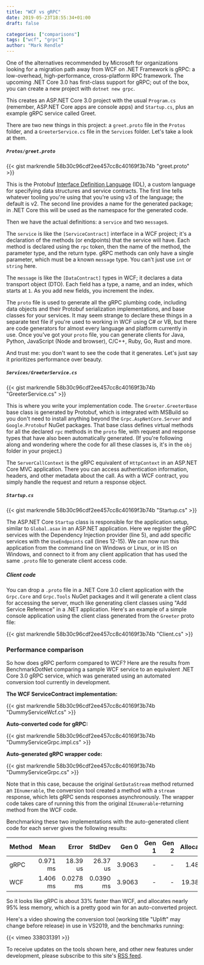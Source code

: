 ```yaml
---
title: "WCF vs gRPC"
date: 2019-05-23T18:55:34+01:00
draft: false

categories: ["comparisons"]
tags: ["wcf", "grpc"]
author: "Mark Rendle"
---
```


One of the alternatives recommended by Microsoft for organizations looking for a migration path away from WCF
on .NET Framework is gRPC: a low-overhead, high-performance, cross-platform RPC framework. The upcoming .NET Core 3.0
has first-class support for gRPC; out of the box, you can create a new project with `dotnet new grpc`.

This creates an ASP.NET Core 3.0 project with the usual `Program.cs` (remember, ASP.NET Core apps are console apps)
and `Startup.cs`, plus an example gRPC service called Greet.

There are two new things in this project: a `greet.proto` file in the `Protos` folder, and a `GreeterService.cs` file
in the `Services` folder. Let's take a look at them.


##### `Protos/greet.proto`

{{< gist markrendle 58b30c96cdf2ee457cc8c40169f3b74b "greet.proto" >}}

This is the Protobuf [Interface Definition Language](https://developers.google.com/protocol-buffers/docs/proto3) (IDL),
a custom language for specifying data structures and service contracts. The first line tells whatever tooling you're
using that you're using v3 of the language; the default is v2. The second line provides a name for the generated package;
in .NET Core this will be used as the namespace for the generated code.

Then we have the actual definitions: a `service` and two `message`s.

The `service` is like the `[ServiceContract]` interface in a WCF project; it's a declaration of the methods (or endpoints) that the
service will have. Each method is declared using the `rpc` token, then the name of the method, the parameter type, and the return type.
gRPC methods can only have a single parameter, which must be a known `message` type. You can't just use `int` or `string` here.

The `message` is like the `[DataContract]` types in WCF; it declares a data transport object (DTO). Each field has a type, a name,
and an index, which starts at `1`. As you add new fields, you increment the index.

The `proto` file is used to generate all the gRPC plumbing code, including data objects and their Protobuf serialization
implementations, and base classes for your services. It may seem strange to declare these things in a separate text file if
you're used to working in WCF using C# or VB, but there are code generators for almost every language and platform currently
in use. Once you've got your `proto` file, you can generate clients for Java, Python, JavaScript (Node and browser), C/C++, Ruby,
Go, Rust and more.

And trust me: you don't want to see the code that it generates. Let's just say it prioritizes performance over beauty.

##### `Services/GreeterService.cs`

{{< gist markrendle 58b30c96cdf2ee457cc8c40169f3b74b "GreeterService.cs" >}}

This is where you write your implementation code. The `Greeter.GreeterBase` base class is generated by Protobuf, which is
integrated with MSBuild so you don't need to install anything beyond the `Grpc.AspNetCore.Server` and `Google.Protobuf`
NuGet packages. That base class defines virtual methods for all the declared `rpc` methods in the `proto` file, with request
and response types that have also been automatically generated. (If you're following along and wondering where the code for
all these classes is, it's in the `obj` folder in your project.)

The `ServerCallContext` is the gRPC equivalent of `HttpContext` in an ASP.NET Core MVC application. There you can access
authentication information, headers, and other metadata about the call. As with a WCF contract, you simply handle the request
and return a response object.

##### `Startup.cs`

{{< gist markrendle 58b30c96cdf2ee457cc8c40169f3b74b "Startup.cs" >}}

The ASP.NET Core `Startup` class is responsible for the application setup, similar to `Global.asax` in an ASP.NET application.
Here we register the gRPC services with the Dependency Injection provider (line 5), and add specific services with the
`UseEndpoints` call (lines 12-15). We can now run this application from the command line on Windows or Linux, or in IIS
on Windows, and connect to it from any client application that has used the same `.proto` file to generate client access
code.

##### Client code

You can drop a `.proto` file in a .NET Core 3.0 client application with the `Grpc.Core` and `Grpc.Tools` NuGet packages
and it will generate a client class for accessing the server, much like generating client classes using "Add Service Reference"
in a .NET application. Here's an example of a simple console application using the client class generated from the `Greeter`
proto file:

{{< gist markrendle 58b30c96cdf2ee457cc8c40169f3b74b "Client.cs" >}}

### Performance comparison

So how does gRPC perform compared to WCF? Here are the results from BenchmarkDotNet comparing a sample WCF service to an
equivalent .NET Core 3.0 gRPC service, which was generated using an automated conversion tool currently in development.

**The WCF ServiceContract implementation:**

{{< gist markrendle 58b30c96cdf2ee457cc8c40169f3b74b "DummyServiceWcf.cs" >}}

**Auto-converted code for gRPC:**

{{< gist markrendle 58b30c96cdf2ee457cc8c40169f3b74b "DummyServiceGrpc.impl.cs" >}}

**Auto-generated gRPC wrapper code:**

{{< gist markrendle 58b30c96cdf2ee457cc8c40169f3b74b "DummyServiceGrpc.cs" >}}

Note that in this case, because the original `GetDataStream` method returned an `IEnumerable`, the conversion tool
created a method with a `stream` response, which lets gRPC sends responses asynchronously. The wrapper code takes care
of running this from the original `IEnumerable`-returning method from the WCF code.

Benchmarking these two implementations with the auto-generated client code for each server gives the following results:

| Method |     Mean |     Error |    StdDev |  Gen 0 | Gen 1 | Gen 2 | Allocated |
|------- |---------:|----------:|----------:|-------:|------:|------:|----------:|
|   gRPC | 0.971 ms |  18.39 us |  26.37 us | 3.9063 |     - |     - |   1.48 KB |
|    WCF | 1.406 ms | 0.0278 ms | 0.0390 ms | 3.9063 |     - |     - |  19.38 KB |

So it looks like gRPC is about 33% faster than WCF, and allocates nearly 95% less memory, which is a pretty good win
for an auto-converted project.

Here's a video showing the conversion tool (working title "Uplift" may change before release) in use in VS2019, and the
benchmarks running:

{{< vimeo 338031391 >}}

To receive updates on the tools shown here, and other new features under development,
please subscribe to this site's [RSS feed](https://unwcf.com/index.xml).
